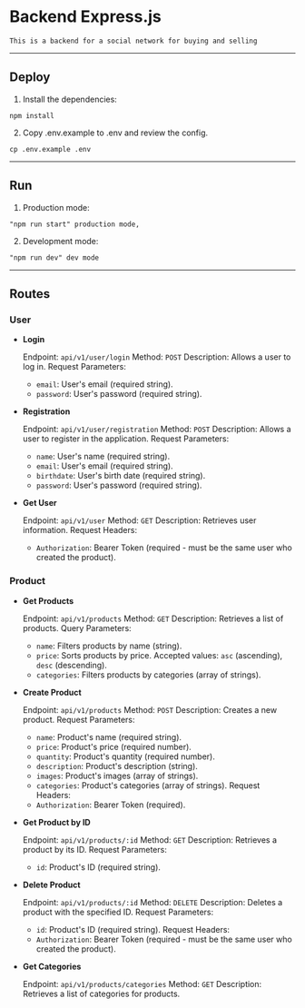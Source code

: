 # Backend Express.js

`This is a backend for a social network for buying and selling`

---

## Deploy

1. Install the dependencies:

```shell
npm install
```

2. Copy .env.example to .env and review the config.

```shell
cp .env.example .env
```

---

## Run

1. Production mode:

```shell
"npm run start" production mode,
```

2. Development mode:

```shell
"npm run dev" dev mode
```

---

## Routes

### User

- **Login**

  Endpoint: `api/v1/user/login`
  Method: `POST`
  Description: Allows a user to log in.
  Request Parameters:

  - `email`: User's email (required string).
  - `password`: User's password (required string).

- **Registration**

  Endpoint: `api/v1/user/registration`
  Method: `POST`
  Description: Allows a user to register in the application.
  Request Parameters:

  - `name`: User's name (required string).
  - `email`: User's email (required string).
  - `birthdate`: User's birth date (required string).
  - `password`: User's password (required string).

- **Get User**

  Endpoint: `api/v1/user`
  Method: `GET`
  Description: Retrieves user information.
  Request Headers:

  - `Authorization`: Bearer Token (required - must be the same user who created the product).

### Product

- **Get Products**

  Endpoint: `api/v1/products`
  Method: `GET`
  Description: Retrieves a list of products.
  Query Parameters:

  - `name`: Filters products by name (string).
  - `price`: Sorts products by price. Accepted values: `asc` (ascending), `desc` (descending).
  - `categories`: Filters products by categories (array of strings).

- **Create Product**

  Endpoint: `api/v1/products`
  Method: `POST`
  Description: Creates a new product.
  Request Parameters:

  - `name`: Product's name (required string).
  - `price`: Product's price (required number).
  - `quantity`: Product's quantity (required number).
  - `description`: Product's description (string).
  - `images`: Product's images (array of strings).
  - `categories`: Product's categories (array of strings).
    Request Headers:
  - `Authorization`: Bearer Token (required).

- **Get Product by ID**

  Endpoint: `api/v1/products/:id`
  Method: `GET`
  Description: Retrieves a product by its ID.
  Request Parameters:

  - `id`: Product's ID (required string).

- **Delete Product**

  Endpoint: `api/v1/products/:id`
  Method: `DELETE`
  Description: Deletes a product with the specified ID.
  Request Parameters:

  - `id`: Product's ID (required string).
    Request Headers:
  - `Authorization`: Bearer Token (required - must be the same user who created the product).

- **Get Categories**

  Endpoint: `api/v1/products/categories`
  Method: `GET`
  Description: Retrieves a list of categories for products.
